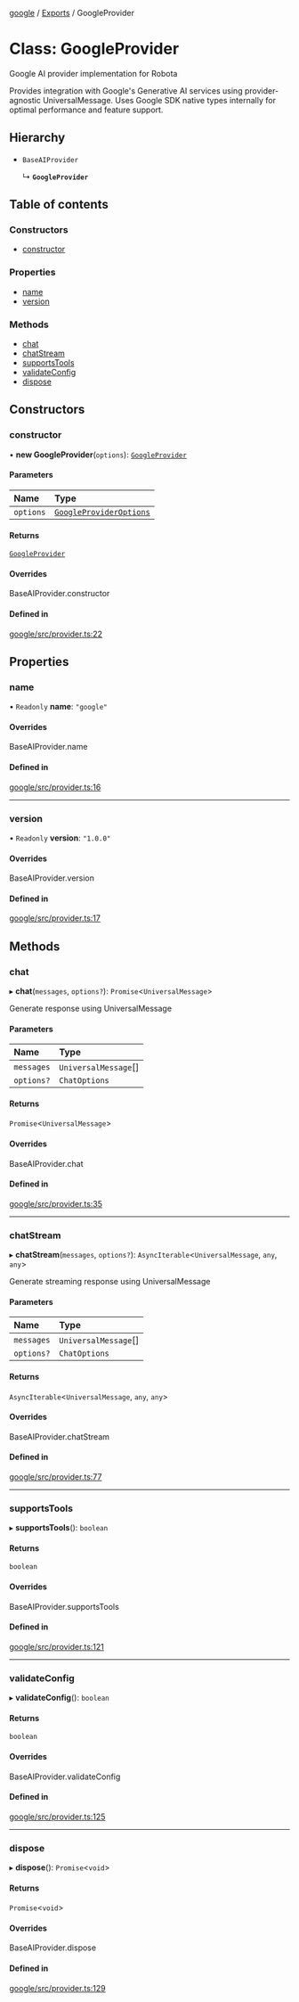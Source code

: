 <!-- 
 ⚠️  AUTO-GENERATED FILE - DO NOT EDIT MANUALLY
 This file is automatically generated by scripts/docs-generator.js
 To make changes, edit the source TypeScript files or update the generator script
-->

[google](../../) / [Exports](../modules) / GoogleProvider

# Class: GoogleProvider

Google AI provider implementation for Robota

Provides integration with Google's Generative AI services using provider-agnostic UniversalMessage.
Uses Google SDK native types internally for optimal performance and feature support.

## Hierarchy

- `BaseAIProvider`

  ↳ **`GoogleProvider`**

## Table of contents

### Constructors

- [constructor](GoogleProvider#constructor)

### Properties

- [name](GoogleProvider#name)
- [version](GoogleProvider#version)

### Methods

- [chat](GoogleProvider#chat)
- [chatStream](GoogleProvider#chatstream)
- [supportsTools](GoogleProvider#supportstools)
- [validateConfig](GoogleProvider#validateconfig)
- [dispose](GoogleProvider#dispose)

## Constructors

### constructor

• **new GoogleProvider**(`options`): [`GoogleProvider`](GoogleProvider)

#### Parameters

| Name | Type |
| :------ | :------ |
| `options` | [`GoogleProviderOptions`](../interfaces/GoogleProviderOptions) |

#### Returns

[`GoogleProvider`](GoogleProvider)

#### Overrides

BaseAIProvider.constructor

#### Defined in

[google/src/provider.ts:22](https://github.com/woojubb/robota/blob/bdf92966fb2bc9eb8d5a633591fffc1261e7f0f5/packages/google/src/provider.ts#L22)

## Properties

### name

• `Readonly` **name**: ``"google"``

#### Overrides

BaseAIProvider.name

#### Defined in

[google/src/provider.ts:16](https://github.com/woojubb/robota/blob/bdf92966fb2bc9eb8d5a633591fffc1261e7f0f5/packages/google/src/provider.ts#L16)

___

### version

• `Readonly` **version**: ``"1.0.0"``

#### Overrides

BaseAIProvider.version

#### Defined in

[google/src/provider.ts:17](https://github.com/woojubb/robota/blob/bdf92966fb2bc9eb8d5a633591fffc1261e7f0f5/packages/google/src/provider.ts#L17)

## Methods

### chat

▸ **chat**(`messages`, `options?`): `Promise`\<`UniversalMessage`\>

Generate response using UniversalMessage

#### Parameters

| Name | Type |
| :------ | :------ |
| `messages` | `UniversalMessage`[] |
| `options?` | `ChatOptions` |

#### Returns

`Promise`\<`UniversalMessage`\>

#### Overrides

BaseAIProvider.chat

#### Defined in

[google/src/provider.ts:35](https://github.com/woojubb/robota/blob/bdf92966fb2bc9eb8d5a633591fffc1261e7f0f5/packages/google/src/provider.ts#L35)

___

### chatStream

▸ **chatStream**(`messages`, `options?`): `AsyncIterable`\<`UniversalMessage`, `any`, `any`\>

Generate streaming response using UniversalMessage

#### Parameters

| Name | Type |
| :------ | :------ |
| `messages` | `UniversalMessage`[] |
| `options?` | `ChatOptions` |

#### Returns

`AsyncIterable`\<`UniversalMessage`, `any`, `any`\>

#### Overrides

BaseAIProvider.chatStream

#### Defined in

[google/src/provider.ts:77](https://github.com/woojubb/robota/blob/bdf92966fb2bc9eb8d5a633591fffc1261e7f0f5/packages/google/src/provider.ts#L77)

___

### supportsTools

▸ **supportsTools**(): `boolean`

#### Returns

`boolean`

#### Overrides

BaseAIProvider.supportsTools

#### Defined in

[google/src/provider.ts:121](https://github.com/woojubb/robota/blob/bdf92966fb2bc9eb8d5a633591fffc1261e7f0f5/packages/google/src/provider.ts#L121)

___

### validateConfig

▸ **validateConfig**(): `boolean`

#### Returns

`boolean`

#### Overrides

BaseAIProvider.validateConfig

#### Defined in

[google/src/provider.ts:125](https://github.com/woojubb/robota/blob/bdf92966fb2bc9eb8d5a633591fffc1261e7f0f5/packages/google/src/provider.ts#L125)

___

### dispose

▸ **dispose**(): `Promise`\<`void`\>

#### Returns

`Promise`\<`void`\>

#### Overrides

BaseAIProvider.dispose

#### Defined in

[google/src/provider.ts:129](https://github.com/woojubb/robota/blob/bdf92966fb2bc9eb8d5a633591fffc1261e7f0f5/packages/google/src/provider.ts#L129)
